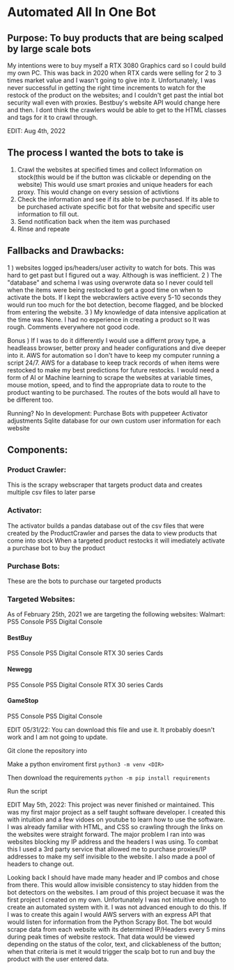# Automated All In One Bot
## Purpose: To buy products that are being scalped by large scale bots
My intentions were to buy myself a RTX 3080 Graphics card so I could build my own PC. This was back in 2020 when RTX cards were selling for 2 to 3 times market value and I wasn't going to give into it. Unfortunately, I was never successful in getting the right time increments to watch for the restock of the product on the websites; and I couldn't get past the intial bot security wall even with proxies. Bestbuy's website API would change here and then. I dont think the crawlers would be able to get to the HTML classes and tags for it to crawl through. 

EDIT: Aug 4th, 2022
## The process I wanted the bots to take is 
1) Crawl the websites at specified times and collect Information on stock(this would be if the button was clickable or depending on the website)
This would use smart proxies and unique headers for each proxy. This would change on every session of activtions
2) Check the information and see if its able to be purchased. If its able to be purchased activate specific bot for that website and specific user information to fill out.
3) Send notification back when the item was purchased
4) Rinse and repeate

## Fallbacks and Drawbacks:
1 ) websites logged ips/headers/user activity to watch for bots. This was hard to get past but I figured out a way. Although is was inefficient.
2 ) The "database" and schema I was using overwrote data so I never could tell when the items were being restocked to get a good time on when to activate the bots. If I kept the webcrawlers active every 5-10 seconds they would run too much for the bot detection, become flagged, and be blocked from entering the website.
3 ) My knowledge of data intensive application at the time was None. I had no experience in creating a product so It was rough. Comments everywhere not good code. 

Bonus ) If I was to do it differently I would use a differnt proxy type, a headleass browser, better proxy and header configurations and dive deeper into it. AWS for automation so I don't have to keep my computer running a script 24/7. AWS for a database to keep track records of when items were restocked to make my best predictions for future restocks. I would need a form of AI or Machine learning to scrape the websites at variable times, mouse motion, speed, and to find the appropriate data to route to the product wanting to be purchased. The routes of the bots would all have to be different too.

Running? No
In development:
Purchase Bots with puppeteer
Activator adjustments
Sqlite database for our own custom user information for each website

## Components:
### Product Crawler:
This is the scrapy webscraper that targets product data and creates
multiple csv files to later parse

### Activator:
The activator builds a pandas database out of the csv files that were
created by the ProductCrawler and parses the data to view products that
come into stock
When a targeted product restocks it will imediately activate a purchase bot
to buy the product

### Purchase Bots:
These are the bots to purchase our targeted products

### Targeted Websites:
As of February 25th, 2021 we are targeting the following websites:
Walmart:
PS5 Console
PS5 Digital Console

#### BestBuy
PS5 Console
PS5 Digital Console
RTX 30 series Cards

#### Newegg
PS5 Console
PS5 Digital Console
RTX 30 series Cards

#### GameStop
PS5 Console
PS5 Digital Console

EDIT 05/31/22:
You can download this file and use it. It probably doesn't work and I am not going to update.

Git clone the repository into 

Make a python enviroment first
 ` python3 -m venv <DIR> `
 
Then download the requirements
 ` python -m pip install requirements `
 
Run the script 


EDIT May 5th, 2022: 
This project was never finished or maintained. This was my first major project as a self taught software developer. I created this with intuition and a few vidoes on youtube to learn how to use the software. I was already familiar with HTML, and CSS so crawling through the links on the websites were straight forward. The major problem I ran into was websites blocking my IP address and the headers I was using. To combat this I used a 3rd party service that allowed me to purchase proxies/IP addresses to make my self invisible to the website. I also made a pool of headers to change out.

Looking back I should have made many header and IP combos and chose from there. This would allow invisible consistency to stay hidden from the bot detectors on the websites. I am proud of this project becuase it was the first project I created on my own. Unfortunately I was not intuitive enough to create an automated system with it. I was not advanced enough to do this. If I was to create this again I would AWS servers with an express API that would listen for information from the Python Scrapy Bot. The bot would scrape data from each website with its determined IP/Headers every 5 mins during peak times of website restock. That data would be viewed depending on the status of the color, text, and clickableness of the button; when that criteria is met it would trigger the scalp bot to run and buy the product with the user entered data.
